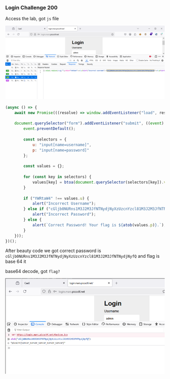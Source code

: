 ### Login Challenge 200

Access the lab, got `js` file

![alt text](image.png)

```js
(async () => {
    await new Promise(((resolve) => window.addEventListener("load", resolve)));
    
    document.querySelector("form").addEventListener("submit", ((event) => {
        event.preventDefault();
        
        const selectors = {
            u: "input[name=username]",
            p: "input[name=password]"
        };
        
        const values = {};
        
        for (const key in selectors) {
            values[key] = btoa(document.querySelector(selectors[key]).value).replace(/=/g, "");
        }
        
        if ("YWRtaW4" !== values.u) {
            alert("Incorrect Username");
        } else if ("cGljb0NURns1M3J2M3JfNTNydjNyXzUzcnYzcl81M3J2M3JfNTNydjNyfQ" !== values.p) {
            alert("Incorrect Password");
        } else {
            alert(`Correct Password! Your flag is ${atob(values.p)}.`);
        }
    }));
})();
```
After beauty code we got correct password is `cGljb0NURns1M3J2M3JfNTNydjNyXzUzcnYzcl81M3J2M3JfNTNydjNyfQ` and flag is base 64 it


base64 decode, got `flag?`

![flag](image-1.png)

